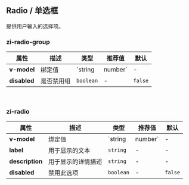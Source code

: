 ## Radio / 单选框

提供用户输入的选择项。

<ex-code name="ex-radio-basic"></ex-code>

<ex-code name="ex-radio-disabled"></ex-code>

<ex-code name="ex-radio-group"></ex-code>

<ex-footer edit-link="https://github.com/zeit-ui/vue/edit/master/docs/en-us/components/avatar.md">
<h3>zi-radio-group</h3>

| 属性 | 描述 | 类型 | 推荐值 | 默认
| ---------- | ---------- | ---- |  -------------- | ------ |
| **v-model** | 绑定值 | `string | number` | - | - |
| **disabled** | 是否禁用组 | `boolean` | - | `false` |

<br/>
<h3>zi-radio</h3>

| 属性 | 描述 | 类型 | 推荐值 | 默认
| ---------- | ---------- | ---- |  -------------- | ------ |
| **v-model** | 绑定值 | `string | number` | - | - |
| **label** | 用于显示的文本 | `string` | - | - |
|**description** | 用于显示的详情描述 | `string` | - | - |
| **disabled** | 禁用此选项 | `boolean` | - | `false` |

</ex-footer>
